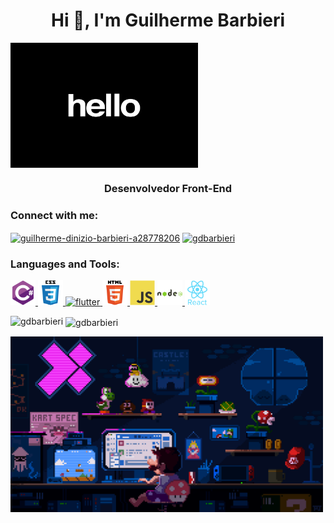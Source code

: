 
<h1 align="center">Hi 👋, I'm Guilherme Barbieri</h1>
<img align="center" alt="Coding" width="300" height="200" src="240906093-9be4d344-6782-461a-b5a6-32a07bf7b34e.gif">
<h3 align="center">Desenvolvedor Front-End</h3>

<h3 align="left">Connect with me:</h3>
<p align="left">
<a href="https://linkedin.com/in/guilherme-dinizio-barbieri-a28778206" target="blank"><img align="center" src="https://raw.githubusercontent.com/rahuldkjain/github-profile-readme-generator/master/src/images/icons/Social/linked-in-alt.svg" alt="guilherme-dinizio-barbieri-a28778206" height="30" width="40" /></a>
<a href="https://instagram.com/gdbarbieri" target="blank"><img align="center" src="https://raw.githubusercontent.com/rahuldkjain/github-profile-readme-generator/master/src/images/icons/Social/instagram.svg" alt="gdbarbieri" height="30" width="40" /></a>
</p>

<h3 align="left">Languages and Tools:</h3>
<p align="left"> <a href="https://www.w3schools.com/cs/" target="_blank" rel="noreferrer"> <img src="https://raw.githubusercontent.com/devicons/devicon/master/icons/csharp/csharp-original.svg" alt="csharp" width="40" height="40"/> </a> <a href="https://www.w3schools.com/css/" target="_blank" rel="noreferrer"> <img src="https://raw.githubusercontent.com/devicons/devicon/master/icons/css3/css3-original-wordmark.svg" alt="css3" width="40" height="40"/> </a> <a href="https://flutter.dev" target="_blank" rel="noreferrer"> <img src="https://www.vectorlogo.zone/logos/flutterio/flutterio-icon.svg" alt="flutter" width="40" height="40"/> </a> <a href="https://www.w3.org/html/" target="_blank" rel="noreferrer"> <img src="https://raw.githubusercontent.com/devicons/devicon/master/icons/html5/html5-original-wordmark.svg" alt="html5" width="40" height="40"/> </a> <a href="https://developer.mozilla.org/en-US/docs/Web/JavaScript" target="_blank" rel="noreferrer"> <img src="https://raw.githubusercontent.com/devicons/devicon/master/icons/javascript/javascript-original.svg" alt="javascript" width="40" height="40"/> </a> <a href="https://nodejs.org" target="_blank" rel="noreferrer"> <img src="https://raw.githubusercontent.com/devicons/devicon/master/icons/nodejs/nodejs-original-wordmark.svg" alt="nodejs" width="40" height="40"/> </a> <a href="https://reactjs.org/" target="_blank" rel="noreferrer"> <img src="https://raw.githubusercontent.com/devicons/devicon/master/icons/react/react-original-wordmark.svg" alt="react" width="40" height="40"/> </a> </p>

<p><img align="left" src="https://github-readme-stats.vercel.app/api/top-langs?username=gdbarbieri&show_icons=true&theme=tokyonight&locale=en&layout=compact" alt="gdbarbieri" /></p>

<p>&nbsp;<img align="center" src="https://github-readme-stats.vercel.app/api?username=gdbarbieri&show_icons=true&theme=tokyonight&locale=en" alt="gdbarbieri" /></p>
<img align="center" alt="Coding" width="500" src="225813708-98b745f2-7d22-48cf-9150-083f1b00d6c9.gif">
